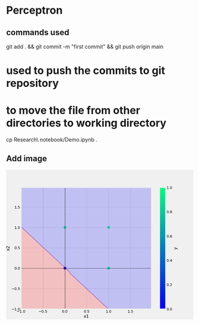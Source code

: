 # Perceptron

## commands used
git add . && git commit -m "first commit" && git push origin main 
# used to push the commits to git repository ##  

# to move the file from other directories to working directory 
cp Research\ notebook/Demo.ipynb .

## Add image
![GitHub Logo](plots/or.png)
